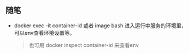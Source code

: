 

## 随笔
+ docker exec -it container-id 或者 image bash  进入运行中服务的环境里，可以env查看环境设置等。
  > 也可用 docker inspect container-id 来查看env
